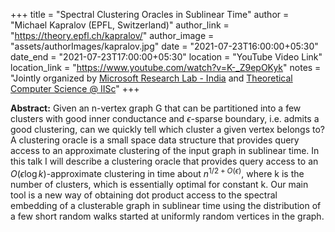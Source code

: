 +++
title = "Spectral Clustering Oracles in Sublinear Time"
author = "Michael Kapralov (EPFL, Switzerland)"
author_link = "https://theory.epfl.ch/kapralov/"
author_image = "assets/authorImages/kapralov.jpg"
date = "2021-07-23T16:00:00+05:30"
date_end = "2021-07-23T17:00:00+05:30"
location = "YouTube Video Link"
location_link = "https://www.youtube.com/watch?v=K-_Z9epOKyk"
notes = "Jointly organized by <a href = "https://www.microsoft.com/en-us/research/lab/microsoft-research-india/" target= "_blank">Microsoft Research Lab - India</a> and <a href='https://www.csa.iisc.ac.in/theoretical-computer-science/' target= "_blank">Theoretical Computer Science @ IISc</a>"
+++

<b>Abstract:</b> Given an n-vertex graph G that can be partitioned into a few clusters with good inner conductance and
$\epsilon$-sparse boundary, i.e. admits a good clustering, can we quickly tell which cluster a given vertex belongs
to?  A clustering oracle is a small space data structure that provides query access to an approximate clustering of the
input graph in sublinear time. In this talk I will describe a clustering oracle that provides query access to an
$O(\epsilon \log k)$-approximate clustering in time about $n^{1/2+O(\epsilon)}$, where k is the number of clusters,
which is essentially optimal for constant k. Our main tool is a new way of obtaining dot product access to the spectral
embedding of a clusterable graph in sublinear time using the distribution of a few short random walks  started at
uniformly random vertices in the graph.